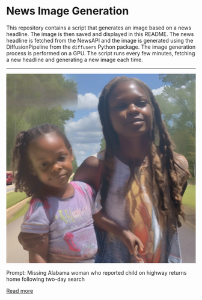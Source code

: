 # News Image Generation
This repository contains a script that generates an image based on a news headline. The image is then saved and displayed in this README.
The news headline is fetched from the NewsAPI and the image is generated using the DiffusionPipeline from the `diffusers` Python package. The image generation process is performed on a GPU.
The script runs every few minutes, fetching a new headline and generating a new image each time.

---

![Generated Image](image.png)

Prompt: Missing Alabama woman who reported child on highway returns home following two-day search

[Read more](https://www.montgomeryadvertiser.com/story/news/2023/07/16/missing-alabama-woman-who-reported-child-on-highway-returns-home/70418134007/)